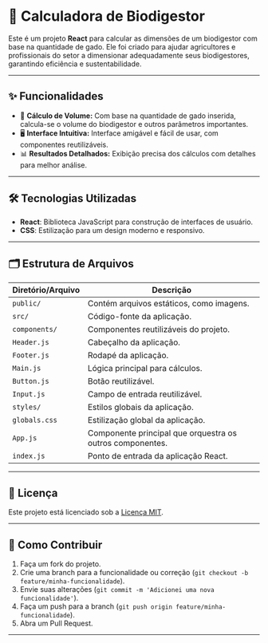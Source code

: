 # 🚜 **Calculadora de Biodigestor**

Este é um projeto **React** para calcular as dimensões de um biodigestor com base na quantidade de gado. Ele foi criado para ajudar agricultores e profissionais do setor a dimensionar adequadamente seus biodigestores, garantindo eficiência e sustentabilidade.

---

## ✨ Funcionalidades

<ul>
  <li>🧮 <strong>Cálculo de Volume:</strong> Com base na quantidade de gado inserida, calcula-se o volume do biodigestor e outros parâmetros importantes.</li>
  <li>🖥️ <strong>Interface Intuitiva:</strong> Interface amigável e fácil de usar, com componentes reutilizáveis.</li>
  <li>📊 <strong>Resultados Detalhados:</strong> Exibição precisa dos cálculos com detalhes para melhor análise.</li>
</ul>

---

## 🛠️ Tecnologias Utilizadas

- **React**: Biblioteca JavaScript para construção de interfaces de usuário.
- **CSS**: Estilização para um design moderno e responsivo.

---

## 🗂️ Estrutura de Arquivos

<table>
  <thead>
    <tr>
      <th><strong>Diretório/Arquivo</strong></th>
      <th><strong>Descrição</strong></th>
    </tr>
  </thead>
  <tbody>
    <tr>
      <td><code>public/</code></td>
      <td>Contém arquivos estáticos, como imagens.</td>
    </tr>
    <tr>
      <td><code>src/</code></td>
      <td>Código-fonte da aplicação.</td>
    </tr>
    <tr>
      <td><code>components/</code></td>
      <td>Componentes reutilizáveis do projeto.</td>
    </tr>
    <tr>
      <td><code>Header.js</code></td>
      <td>Cabeçalho da aplicação.</td>
    </tr>
    <tr>
      <td><code>Footer.js</code></td>
      <td>Rodapé da aplicação.</td>
    </tr>
    <tr>
      <td><code>Main.js</code></td>
      <td>Lógica principal para cálculos.</td>
    </tr>
    <tr>
      <td><code>Button.js</code></td>
      <td>Botão reutilizável.</td>
    </tr>
    <tr>
      <td><code>Input.js</code></td>
      <td>Campo de entrada reutilizável.</td>
    </tr>
    <tr>
      <td><code>styles/</code></td>
      <td>Estilos globais da aplicação.</td>
    </tr>
    <tr>
      <td><code>globals.css</code></td>
      <td>Estilização global da aplicação.</td>
    </tr>
    <tr>
      <td><code>App.js</code></td>
      <td>Componente principal que orquestra os outros componentes.</td>
    </tr>
    <tr>
      <td><code>index.js</code></td>
      <td>Ponto de entrada da aplicação React.</td>
    </tr>
  </tbody>
</table>

---

## 📝 Licença

Este projeto está licenciado sob a [Licença MIT](LICENSE).

---

## 🚀 Como Contribuir

1. Faça um fork do projeto.
2. Crie uma branch para a funcionalidade ou correção (`git checkout -b feature/minha-funcionalidade`).
3. Envie suas alterações (`git commit -m 'Adicionei uma nova funcionalidade'`).
4. Faça um push para a branch (`git push origin feature/minha-funcionalidade`).
5. Abra um Pull Request.

---
